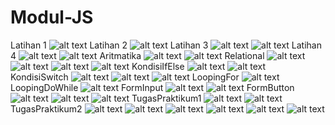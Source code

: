 # Modul-JS
Latihan 1
![alt text](https://github.com/GhufronAndriansyah/Modul-JS/blob/master/Latihan1.png)
Latihan 2
![alt text](https://github.com/GhufronAndriansyah/Modul-JS/blob/master/Latihan2.png)
Latihan 3
![alt text](https://github.com/GhufronAndriansyah/Modul-JS/blob/master/Latihan3(1).png)
![alt text](https://github.com/GhufronAndriansyah/Modul-JS/blob/master/Latihan3(2).png)
Latihan 4
![alt text](https://github.com/GhufronAndriansyah/Modul-JS/blob/master/Latihan4(1).png)
![alt text](https://github.com/GhufronAndriansyah/Modul-JS/blob/master/Latihan4(2).png)
Aritmatika
![alt text](https://github.com/GhufronAndriansyah/Modul-JS/blob/master/Aritmatika(1).png)
![alt text](https://github.com/GhufronAndriansyah/Modul-JS/blob/master/Aritmatika(2).png)
Relational
![alt text](https://github.com/GhufronAndriansyah/Modul-JS/blob/master/Relational(1).png)
![alt text](https://github.com/GhufronAndriansyah/Modul-JS/blob/master/Relational(2).png)
![alt text](https://github.com/GhufronAndriansyah/Modul-JS/blob/master/Relational(3).png)
![alt text](https://github.com/GhufronAndriansyah/Modul-JS/blob/master/Relational(4).png)
KondisiIfElse
![alt text](https://github.com/GhufronAndriansyah/Modul-JS/blob/master/KondisiIfElse(1).png)
![alt text](https://github.com/GhufronAndriansyah/Modul-JS/blob/master/KondisiIfElse(2).png)
KondisiSwitch
![alt text](https://github.com/GhufronAndriansyah/Modul-JS/blob/master/KondisiSwitch(1).png)
![alt text](https://github.com/GhufronAndriansyah/Modul-JS/blob/master/KondisiSwitch(2).png)
![alt text](https://github.com/GhufronAndriansyah/Modul-JS/blob/master/KondisiSwitch(3).png)
LoopingFor
![alt text](https://github.com/GhufronAndriansyah/Modul-JS/blob/master/LoopingFor.png)
LoopingDoWhile
![alt text](https://github.com/GhufronAndriansyah/Modul-JS/blob/master/LoopingDoWhile.png)
FormInput
![alt text](https://github.com/GhufronAndriansyah/Modul-JS/blob/master/FormInput(1).png)
![alt text](https://github.com/GhufronAndriansyah/Modul-JS/blob/master/FormInput(2).png)
FormButton
![alt text](https://github.com/GhufronAndriansyah/Modul-JS/blob/master/FormButton(1).png)
![alt text](https://github.com/GhufronAndriansyah/Modul-JS/blob/master/FormButton(2).png)
![alt text](https://github.com/GhufronAndriansyah/Modul-JS/blob/master/FormButton(3).png)
TugasPraktikum1
![alt text](https://github.com/GhufronAndriansyah/Modul-JS/blob/master/TugasPraktikum1(1).png)
![alt text](https://github.com/GhufronAndriansyah/Modul-JS/blob/master/TugasPraktikum1(2).png)
TugasPraktikum2
![alt text](https://github.com/GhufronAndriansyah/Modul-JS/blob/master/TugasPraktikum2(1).png)
![alt text](https://github.com/GhufronAndriansyah/Modul-JS/blob/master/TugasPraktikum2(2).png)
![alt text](https://github.com/GhufronAndriansyah/Modul-JS/blob/master/TugasPraktikum2(3).png)
![alt text](https://github.com/GhufronAndriansyah/Modul-JS/blob/master/TugasPraktikum2(4).png)
![alt text](https://github.com/GhufronAndriansyah/Modul-JS/blob/master/TugasPraktikum2(5).png)
![alt text](https://github.com/GhufronAndriansyah/Modul-JS/blob/master/TugasPraktikum2(6).png)
